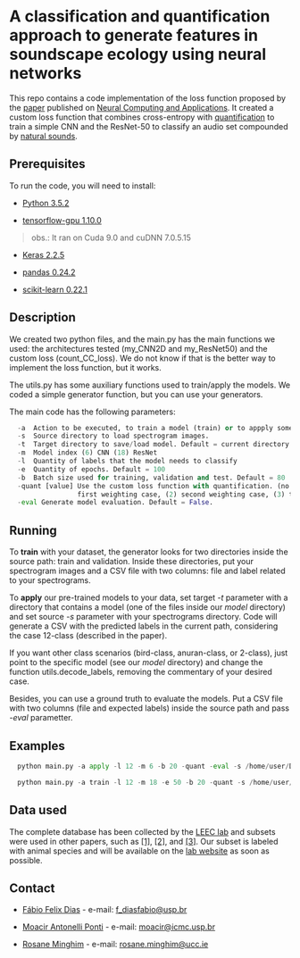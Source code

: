 # A classification and quantification approach to generate features in soundscape ecology using neural networks

This repo contains a code implementation of the loss function proposed by the [paper](https://doi.org/10.1007/s00521-021-06501-w) published on [Neural Computing and Applications](https://www.springer.com/journal/521/). It created a custom loss function that combines cross-entropy with [quantification](https://doi.org/10.1007/s13748-016-0103-3) to train a simple CNN and the ResNet-50 to classify an audio set compounded by [natural sounds](https://doi.org/10.1007/s10980-011-9600-8).  

## Prerequisites

To run the code, you will need to install:

* [Python 3.5.2](https://www.python.org/downloads/release/python-352/)

* [tensorflow-gpu 1.10.0](https://pypi.org/project/tensorflow-gpu/1.10.0/)

> obs.: It ran on Cuda 9.0 and cuDNN 7.0.5.15

* [Keras 2.2.5](https://pypi.org/project/keras/2.2.5/)

* [pandas 0.24.2](https://pypi.org/project/pandas/0.24.2/)

* [scikit-learn 0.22.1](https://pypi.org/project/scikit-learn/0.22.1/)

## Description

We created two python files, and the main.py has the main functions we used: the architectures tested (my_CNN2D and my_ResNet50) and the custom loss (count_CC_loss). We do not know if that is the better way to implement the loss function, but it works. 

The utils.py has some auxiliary functions used to train/apply the models. We coded a simple generator function, but you can use your generators.

The main code has the following parameters:

```python
  -a  Action to be executed, to train a model (train) or to appply some pretrained model (apply) 
  -s  Source directory to load spectrogram images.
  -t  Target directory to save/load model. Default = current directory
  -m  Model index (6) CNN (18) ResNet
  -l  Quantity of labels that the model needs to classify
  -e  Quantity of epochs. Default = 100
  -b  Batch size used for training, validation and test. Default = 80
  -quant [value] Use the custom loss function with quantification. (no value after the parameter or 1) 
                 first weighting case, (2) second weighting case, (3) third weighting case
  -eval Generate model evaluation. Default = False.
```

## Running

To **train** with your dataset, the generator looks for two directories inside the source path: train and validation. Inside these directories, put your spectrogram images and a CSV file with two columns: file and label related to your spectrograms.

To **apply** our pre-trained models to your data, set target *-t* parameter with a directory that contains a model (one of the files inside our *model* directory) and set source *-s* parameter with your spectrograms directory. Code will generate a CSV with the predicted labels in the current path, considering the case 12-class (described in the paper).

If you want other class scenarios (bird-class, anuran-class, or 2-class), just point to the specific model (see our *model* directory) and change the function utils.decode_labels, removing the commentary of your desired case.

Besides, you can use a ground truth to evaluate the models. Put a CSV file with two columns (file and expected labels) inside the source path and pass *-eval* parametter.

## Examples

```python
  python main.py -a apply -l 12 -m 6 -b 20 -quant -eval -s /home/user/Desktop/data/test/ -t /home/user/Desktop/model
```

```python
  python main.py -a train -l 12 -m 18 -e 50 -b 20 -quant -s /home/user/Desktop/data/ -t /home/user/Desktop/model
```  

## Data used

The complete database has been collected by the [LEEC lab](https://github.com/LEEClab) and subsets were used in other papers, such as [[1]](https://doi.org/10.1016/j.ecolind.2020.107050), [[2]](https://doi.org/10.1016/j.ecolind.2020.107316), and [[3]](https://doi.org/10.3390/info12070265). Our subset is labeled with animal species and will be available on the [lab website](https://github.com/LEEClab) as soon as possible.



## Contact

* [Fábio Felix Dias](https://scholar.google.com.br/citations?hl=pt-BR&user=uQ_qg2MAAAAJ) - e-mail: <f_diasfabio@usp.br>

* [Moacir Antonelli Ponti](https://scholar.google.com.br/citations?user=ZxQDyNcAAAAJ&hl=pt-BR&oi=sra) - e-mail: <moacir@icmc.usp.br>

* [Rosane Minghim](https://scholar.google.com.br/citations?user=TodwpSwAAAAJ&hl=pt-BR&oi=ao) - e-mail: <rosane.minghim@ucc.ie>  
